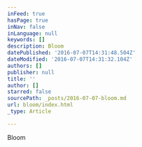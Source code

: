 ```yaml
---
inFeed: true
hasPage: true
inNav: false
inLanguage: null
keywords: []
description: Bloom
datePublished: '2016-07-07T14:31:48.504Z'
dateModified: '2016-07-07T14:31:32.104Z'
authors: []
publisher: null
title: ''
author: []
starred: false
sourcePath: _posts/2016-07-07-bloom.md
url: bloom/index.html
_type: Article

---
```

Bloom